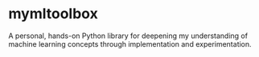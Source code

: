 # mymltoolbox
A personal, hands-on Python library for deepening my understanding of machine learning concepts through implementation and experimentation.
